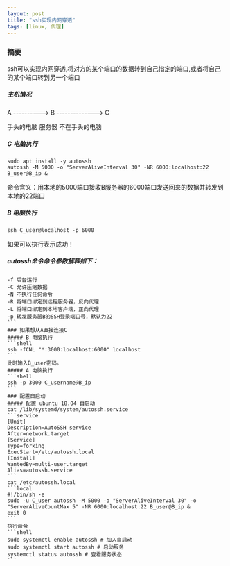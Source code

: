 ```yaml
---
layout: post
title: "ssh实现内网穿透"
tags: [linux, 代理]
---
```

### 摘要
ssh可以实现内网穿透,将对方的某个端口的数据转到自己指定的端口,或者将自己的某个端口转到另一个端口
<!--excerpt-->
##### 主机情况
A ----------> B --------------> C

手头的电脑 服务器 不在手头的电脑
##### C 电脑执行
```shell
sudo apt install -y autossh
autossh -M 5000 -o "ServerAliveInterval 30" -NR 6000:localhost:22 B_user@B_ip &
```
命令含义：用本地的5000端口接收B服务器的6000端口发送回来的数据并转发到本地的22端口
##### B 电脑执行
```shell
ssh C_user@localhost -p 6000
```
如果可以执行表示成功！
##### autossh命令命令参数解释如下：
``````
-f 后台运行
-C 允许压缩数据
-N 不执行任何命令
-R 将端口绑定到远程服务器，反向代理
-L 将端口绑定到本地客户端，正向代理
-p 转发服务器B的SSH登录端口号，默认为22
```
### 如果想从A直接连接C
##### B 电脑执行
```shell
ssh -fCNL "*:3000:localhost:6000" localhost
```
此时输入B_user密码。
##### A 电脑执行
```shell
ssh -p 3000 C_username@B_ip
```
### 配置自启动
##### 配置 ubuntu 18.04 自启动
cat /lib/systemd/system/autossh.service
```service
[Unit]
Description=AutoSSH service
After=network.target
[Service]
Type=forking
ExecStart=/etc/autossh.local
[Install]
WantedBy=multi-user.target
Alias=autossh.service
```
cat /etc/autossh.local
```local
#!/bin/sh -e
sudo -u C_user autossh -M 5000 -o "ServerAliveInterval 30" -o "ServerAliveCountMax 5" -NR 6000:localhost:22 B_user@B_ip &
exit 0
```
执行命令
```shell
sudo systemctl enable autossh # 加入自启动
sudo systemctl start autossh # 启动服务
systemctl status autossh # 查看服务状态
```
